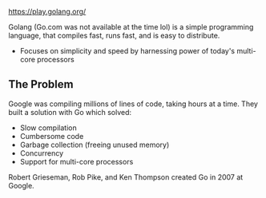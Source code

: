 https://play.golang.org/

Golang (Go.com was not available at the time lol) is a simple programming language, that compiles fast, runs fast, and is easy to distribute.
* Focuses on simplicity and speed by harnessing power of today's multi-core processors

## The Problem

Google was compiling millions of lines of code, taking hours at a time. They built a solution with Go which solved:
* Slow compilation
* Cumbersome code
* Garbage collection (freeing unused memory)
* Concurrency
* Support for multi-core processors

Robert Grieseman, Rob Pike, and Ken Thompson created Go in 2007 at Google.